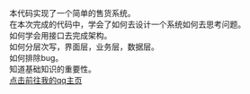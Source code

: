本代码实现了一个简单的售货系统。<br>
在本次完成的代码中，学会了如何去设计一个系统如何去思考问题。<br>
如何学会用接口去完成架构。 <br>
如何分层次写，界面层，业务层，数据层。<br>
如何排除bug。<br>
知道基础知识的重要性。<br>
[点击前往我的qq主页](https://user.qzone.qq.com/2350156896/infocenter)